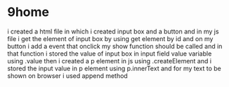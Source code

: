 # 9home
i created a html file in which i created input box and a button and in my js file i get the element of input box by using get element by id and on my button i add a event that onclick my show function should be called and in that function i stored the value of input box in input field value variable using .value then i created a p element in js using .createElement and i stored the input value in p element using p.innerText and for my text to be shown on browser i used append method
